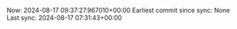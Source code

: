Now: 2024-08-17 09:37:27.967010+00:00 Earliest commit since sync: None Last sync: 2024-08-17 07:31:43+00:00
